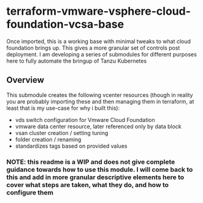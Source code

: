 # terraform-vmware-vsphere-cloud-foundation-vcsa-base
Once imported, this is a working base with minimal tweaks to what cloud foundation brings up. This gives a more granular set of controls post deployment. I am developing a series of submodules for different purposes here to fully automate the bringup of Tanzu Kubernetes

## Overview
This submodule creates the following vcenter resources (though in reality you are probably importing these and then managing them in terraform, at least that is my use-case for why i built this):
* vds switch configuration for Vmware Cloud Foundation
* vmware data center resource, later referenced only by data block
* vsan cluster creation / setting tuning
* folder creation / renaming
* standardizes tags based on provided values

### NOTE: this readme is a WIP and does not give complete guidance towards how to use this module. I will come back to this and add in more granular descriptive elements here to cover what steps are taken, what they do, and how to configure them ###
